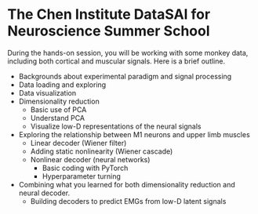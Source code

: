 # The Chen Institute DataSAI for Neuroscience Summer School

During the hands-on session, you will be working with some monkey data, including both cortical and muscular signals. Here is a brief outline.
* Backgrounds about experimental paradigm and signal processing
* Data loading and exploring
* Data visualization
* Dimensionality reduction
	* Basic use of PCA
	* Understand PCA
	* Visualize low-D representations of the neural signals
* Exploring the relationship between M1 neurons and upper limb muscles
	* Linear decoder (Wiener filter)
	* Adding static nonlinearity (Wiener cascade)
	* Nonlinear decoder (neural networks)
		* Basic coding with PyTorch
		* Hyperparameter turning
* Combining what you learned for both dimensionality reduction and neural decoder. 
	* Building decoders to predict EMGs from low-D latent signals

